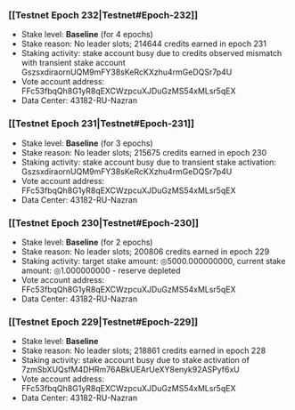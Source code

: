 ### [[Testnet Epoch 232|Testnet#Epoch-232]]
* Stake level: **Baseline** (for 4 epochs)
* Stake reason: No leader slots; 214644 credits earned in epoch 231
* Staking activity: stake account busy due to credits observed mismatch with transient stake account GszsxdiraornUQM9mFY38sKeRcKXzhu4rmGeDQSr7p4U
* Vote account address: FFc53fbqQh8G1yR8qEXCWzpcuXJDuGzMS54xMLsr5qEX
* Data Center: 43182-RU-Nazran
### [[Testnet Epoch 231|Testnet#Epoch-231]]
* Stake level: **Baseline** (for 3 epochs)
* Stake reason: No leader slots; 215675 credits earned in epoch 230
* Staking activity: stake account busy due to transient stake activation: GszsxdiraornUQM9mFY38sKeRcKXzhu4rmGeDQSr7p4U
* Vote account address: FFc53fbqQh8G1yR8qEXCWzpcuXJDuGzMS54xMLsr5qEX
* Data Center: 43182-RU-Nazran
### [[Testnet Epoch 230|Testnet#Epoch-230]]
* Stake level: **Baseline** (for 2 epochs)
* Stake reason: No leader slots; 200806 credits earned in epoch 229
* Staking activity: target stake amount: ◎5000.000000000, current stake amount: ◎1.000000000 - reserve depleted
* Vote account address: FFc53fbqQh8G1yR8qEXCWzpcuXJDuGzMS54xMLsr5qEX
* Data Center: 43182-RU-Nazran
### [[Testnet Epoch 229|Testnet#Epoch-229]]
* Stake level: **Baseline**
* Stake reason: No leader slots; 218861 credits earned in epoch 228
* Staking activity: stake account busy due to stake activation of 7zmSbXUQsfM4DHRm76ABkUEArUeXY8enyk92ASPyf6xU
* Vote account address: FFc53fbqQh8G1yR8qEXCWzpcuXJDuGzMS54xMLsr5qEX
* Data Center: 43182-RU-Nazran